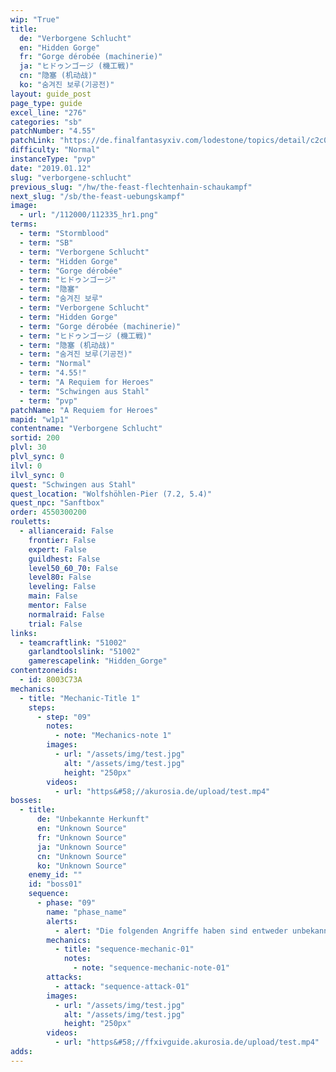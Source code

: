 ```yaml
---
wip: "True"
title:
  de: "Verborgene Schlucht"
  en: "Hidden Gorge"
  fr: "Gorge dérobée (machinerie)"
  ja: "ヒドゥンゴージ (機工戦)"
  cn: "隐塞 (机动战)"
  ko: "숨겨진 보루(기공전)"
layout: guide_post
page_type: guide
excel_line: "276"
categories: "sb"
patchNumber: "4.55"
patchLink: "https://de.finalfantasyxiv.com/lodestone/topics/detail/c2c0a72d08d71bebe8753250940a2425fbda6d6f"
difficulty: "Normal"
instanceType: "pvp"
date: "2019.01.12"
slug: "verborgene-schlucht"
previous_slug: "/hw/the-feast-flechtenhain-schaukampf"
next_slug: "/sb/the-feast-uebungskampf"
image:
  - url: "/112000/112335_hr1.png"
terms:
  - term: "Stormblood"
  - term: "SB"
  - term: "Verborgene Schlucht"
  - term: "Hidden Gorge"
  - term: "Gorge dérobée"
  - term: "ヒドゥンゴージ"
  - term: "隐塞"
  - term: "숨겨진 보루"
  - term: "Verborgene Schlucht"
  - term: "Hidden Gorge"
  - term: "Gorge dérobée (machinerie)"
  - term: "ヒドゥンゴージ (機工戦)"
  - term: "隐塞 (机动战)"
  - term: "숨겨진 보루(기공전)"
  - term: "Normal"
  - term: "4.55!"
  - term: "A Requiem for Heroes"
  - term: "Schwingen aus Stahl"
  - term: "pvp"
patchName: "A Requiem for Heroes"
mapid: "w1p1"
contentname: "Verborgene Schlucht"
sortid: 200
plvl: 30
plvl_sync: 0
ilvl: 0
ilvl_sync: 0
quest: "Schwingen aus Stahl"
quest_location: "Wolfshöhlen-Pier (7.2, 5.4)"
quest_npc: "Sanftbox"
order: 4550300200
rouletts:
  - allianceraid: False
    frontier: False
    expert: False
    guildhest: False
    level50_60_70: False
    level80: False
    leveling: False
    main: False
    mentor: False
    normalraid: False
    trial: False
links:
  - teamcraftlink: "51002"
    garlandtoolslink: "51002"
    gamerescapelink: "Hidden_Gorge"
contentzoneids:
  - id: 8003C73A
mechanics:
  - title: "Mechanic-Title 1"
    steps:
      - step: "09"
        notes:
          - note: "Mechanics-note 1"
        images:
          - url: "/assets/img/test.jpg"
            alt: "/assets/img/test.jpg"
            height: "250px"
        videos:
          - url: "https&#58;//akurosia.de/upload/test.mp4"
bosses:
  - title:
      de: "Unbekannte Herkunft"
      en: "Unknown Source"
      fr: "Unknown Source"
      ja: "Unknown Source"
      cn: "Unknown Source"
      ko: "Unknown Source"
    enemy_id: ""
    id: "boss01"
    sequence:
      - phase: "09"
        name: "phase_name"
        alerts:
          - alert: "Die folgenden Angriffe haben sind entweder unbekannt oder haben keine klare Herkunft"
        mechanics:
          - title: "sequence-mechanic-01"
            notes:
              - note: "sequence-mechanic-note-01"
        attacks:
          - attack: "sequence-attack-01"
        images:
          - url: "/assets/img/test.jpg"
            alt: "/assets/img/test.jpg"
            height: "250px"
        videos:
          - url: "https&#58;//ffxivguide.akurosia.de/upload/test.mp4"
adds:
---
```

